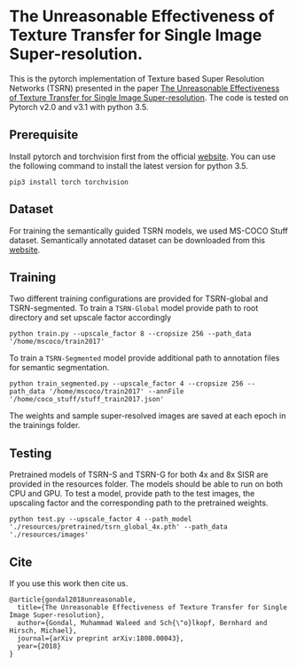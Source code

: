 # The Unreasonable Effectiveness of Texture Transfer for Single Image Super-resolution.

This is the pytorch implementation of Texture based Super Resolution Networks (TSRN) presented in the paper [The Unreasonable Effectiveness of Texture Transfer for Single Image Super-resolution](https://arxiv.org/abs/1808.00043). The code is tested on Pytorch v2.0 and v3.1 with python 3.5.

## Prerequisite
Install pytorch and torchvision
first from the official [website](http://pytorch.org/). You can use the following command to install the latest version for python 3.5.
```
pip3 install torch torchvision
```

## Dataset
For training the semantically guided TSRN models, we used MS-COCO Stuff dataset. Semantically annotated dataset can be downloaded from this [website](http://cocodataset.org/#download).

## Training
Two different training configurations are provided for TSRN-global and TSRN-segmented. To train a ``TSRN-Global`` model provide path to root directory and set upscale factor accordingly
```
python train.py --upscale_factor 8 --cropsize 256 --path_data '/home/mscoco/train2017'

```
To train a ``TSRN-Segmented`` model provide additional path to annotation files for semantic segmentation.
```
python train_segmented.py --upscale_factor 4 --cropsize 256 --path_data '/home/mscoco/train2017' --annFile '/home/coco_stuff/stuff_train2017.json'

```
The weights and sample super-resolved images are saved at each epoch in the trainings folder.

## Testing

Pretrained models of TSRN-S and TSRN-G for both 4x and 8x SISR are provided in the resources folder. The models should be able to run on both CPU and GPU. To test a model, provide path to the
test images, the upscaling factor and the corresponding path to the pretrained weights.
```
python test.py --upscale_factor 4 --path_model './resources/pretrained/tsrn_global_4x.pth' --path_data './resources/images'

```
## Cite
If you use this work then cite us.
```
@article{gondal2018unreasonable,
  title={The Unreasonable Effectiveness of Texture Transfer for Single Image Super-resolution},
  author={Gondal, Muhammad Waleed and Sch{\"o}lkopf, Bernhard and Hirsch, Michael},
  journal={arXiv preprint arXiv:1808.00043},
  year={2018}
}
```

